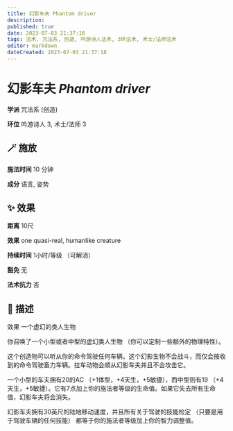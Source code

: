 ```yaml
---
title: 幻影车夫 Phantom driver
description: 
published: true
date: 2023-07-03 21:37:18
tags: 法术, 咒法系, 创造, 吟游诗人法术, 3环法术, 术士/法师法术
editor: markdown
dateCreated: 2023-07-03 21:37:18
---
```


# **幻影车夫** *Phantom driver*

**学派** 咒法系 (创造) 

**环位** 吟游诗人 3, 术士/法师 3

## 🪄 施放

**施法时间** 10 分钟

**成分** 语言, 姿势

## ✨ 效果  

**距离** 10尺 

**效果** one quasi-real, humanlike creature 

**持续时间** 1小时/等级 （可解消） 

**豁免** 无

**法术抗力** 否

## 📖 描述

效果          一个虚幻的类人生物

你召唤了一个小型或者中型的虚幻类人生物 （你可以定制一些额外的物理特性）。

这个创造物可以听从你的命令驾驶任何车辆。这个幻影生物不会战斗，而仅会按收到的命令驾驶畜力车辆。拉车动物会顺从幻影车夫并且不会攻击它。

一个小型的车夫拥有20的AC （+1体型，+4天生，+5敏捷），而中型则有19 （+4天生，+5敏捷）。它有7点加上你的施法者等级的生命值。如果它失去所有生命值，幻影车夫将会消失。

幻影车夫拥有30英尺的陆地移动速度，并且所有关于驾驶的技能检定 （只要是用于驾驶车辆的任何技能） 都等于你的施法者等级加上你的智力调整值。
    